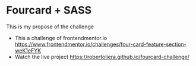 # Fourcard + SASS

This is my propose of the challenge

* This a challenge of frontendmentor.io https://www.frontendmentor.io/challenges/four-card-feature-section-weK1eFYK
* Watch the live project https://robertoliera.github.io/fourcard-challenge/
